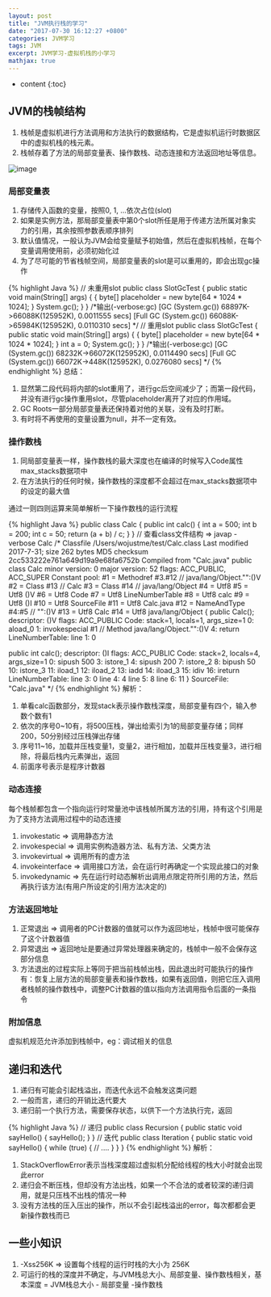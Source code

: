 ```yaml
---
layout: post
title: "JVM执行栈的学习"
date: "2017-07-30 16:12:27 +0800"
categories: JVM学习
tags: JVM
excerpt: JVM学习-虚拟机栈的小学习
mathjax: true
---
```


* content
{:toc}

## JVM的栈帧结构

1. 栈帧是虚拟机进行方法调用和方法执行的数据结构，它是虚拟机运行时数据区中的虚拟机栈的栈元素。
2. 栈帧存着了方法的局部变量表、操作数栈、动态连接和方法返回地址等信息。

![image](../../../../public/img/jvm/JVM虚拟机栈帧结构.png)

### 局部变量表

1. 存储传入函数的变量，按照0, 1, ...依次占位(slot)
2. 如果是实例方法，那局部变量表中第0个slot所任是用于传递方法所属对象实力的引用，其余按照参数表顺序排列
3. 默认值情况，一般认为JVM会给变量赋予初始值，然后在虚拟机栈帧，在每个变量调用使用前，必须初始化过
4. 为了尽可能的节省栈帧空间，局部变量表的slot是可以重用的，即会出现gc操作

{% highlight Java %}
// 未重用slot
public class SlotGcTest {
  public static void main(String[] args) {
    {
      byte[] placeholder = new byte[64 * 1024 * 1024];
    }
    System.gc();
  }
}
/*输出(-verbose:gc)
[GC (System.gc())  68897K->66088K(125952K), 0.0011555 secs]
[Full GC (System.gc())  66088K->65984K(125952K), 0.0110310 secs]
 */
// 重用slot
 public class SlotGcTest {
   public static void main(String[] args) {
     {
       byte[] placeholder = new byte[64 * 1024 * 1024];
     }
     int a = 0;
     System.gc();
   }
 }
 /*输出(-verbose:gc)
 [GC (System.gc())  68232K->66072K(125952K), 0.0114490 secs]
 [Full GC (System.gc())  66072K->448K(125952K), 0.0276080 secs]
  */
{% endhighlight %}
总结：
1. 显然第二段代码将内部的slot重用了，进行gc后空间减少了；而第一段代码，并没有进行gc操作重用slot，尽管placeholder离开了对应的作用域。
2. GC Roots一部分局部变量表还保持着对他的关联，没有及时打断。
3. 有时将不再使用的变量设置为null，并不一定有效。


### 操作数栈

1. 同局部变量表一样，操作数栈的最大深度也在编译的时候写入Code属性max_stacks数据项中
2. 在方法执行的任何时候，操作数栈的深度都不会超过在max_stacks数据项中的设定的最大值

通过一则四则运算来简单解析一下操作数栈的运行流程

{% highlight Java %}
public class Calc {
	public int calc() {
		int a = 500;
		int b = 200;
		int c = 50;
		return (a + b) / c;
	}
}
// 查看class文件结构 => javap -verbose Calc
/*
Classfile /Users/wojustme/test/Calc.class
  Last modified 2017-7-31; size 262 bytes
  MD5 checksum 2cc533222e761a649d19a9e68fa6752b
  Compiled from "Calc.java"
public class Calc
  minor version: 0
  major version: 52
  flags: ACC_PUBLIC, ACC_SUPER
Constant pool:
   #1 = Methodref          #3.#12         // java/lang/Object."<init>":()V
   #2 = Class              #13            // Calc
   #3 = Class              #14            // java/lang/Object
   #4 = Utf8               <init>
   #5 = Utf8               ()V
   #6 = Utf8               Code
   #7 = Utf8               LineNumberTable
   #8 = Utf8               calc
   #9 = Utf8               ()I
  #10 = Utf8               SourceFile
  #11 = Utf8               Calc.java
  #12 = NameAndType        #4:#5          // "<init>":()V
  #13 = Utf8               Calc
  #14 = Utf8               java/lang/Object
{
  public Calc();
    descriptor: ()V
    flags: ACC_PUBLIC
    Code:
      stack=1, locals=1, args_size=1
         0: aload_0
         1: invokespecial #1                  // Method java/lang/Object."<init>":()V
         4: return
      LineNumberTable:
        line 1: 0

  public int calc();
    descriptor: ()I
    flags: ACC_PUBLIC
    Code:
      stack=2, locals=4, args_size=1
         0: sipush        500
         3: istore_1
         4: sipush        200
         7: istore_2
         8: bipush        50
        10: istore_3
        11: iload_1
        12: iload_2
        13: iadd
        14: iload_3
        15: idiv
        16: ireturn
      LineNumberTable:
        line 3: 0
        line 4: 4
        line 5: 8
        line 6: 11
}
SourceFile: "Calc.java"
 */
{% endhighlight %}
解析：
1. 单看calc函数部分，发现stack表示操作数栈深度，局部变量有四个，输入参数个数有1
2. 依次的序号0~10有，将500压栈，弹出给索引为1的局部变量存储；同样200，50分别经过压栈弹出存储
3. 序号11~16，加载并压栈变量1，变量2，进行相加，加载并压栈变量3，进行相除，将最后栈内元素弹出，返回
4. 前面序号表示是程序计数器


### 动态连接

每个栈帧都包含一个指向运行时常量池中该栈帧所属方法的引用，持有这个引用是为了支持方法调用过程中的动态连接
1. invokestatic => 调用静态方法
2. invokespecial => 调用实例构造器<init>方法、私有方法、父类方法
3. invokevirtual => 调用所有的虚方法
4. invokeinterface => 调用接口方法，会在运行时再确定一个实现此接口的对象
5. invokedynamic => 先在运行时动态解析出调用点限定符所引用的方法，然后再执行该方法(有用户所设定的引用方法决定的)


### 方法返回地址

1. 正常退出 => 调用者的PC计数器的值就可以作为返回地址，栈帧中很可能保存了这个计数器值
2. 异常退出 => 返回地址是要通过异常处理器来确定的，栈帧中一般不会保存这部分信息
3. 方法退出的过程实际上等同于把当前栈帧出栈，因此退出时可能执行的操作有：恢复上层方法的局部变量表和操作数栈，如果有返回值，则把它压入调用者栈帧的操作数栈中，调整PC计数器的值以指向方法调用指令后面的一条指令


### 附加信息

虚拟机规范允许添加到栈帧中，eg：调试相关的信息


## 递归和迭代

1. 递归有可能会引起栈溢出，而迭代永远不会触发这类问题
2. 一般而言，递归的开销比迭代要大
3. 递归前一个执行方法，需要保存状态，以供下一个方法执行完，返回

{% highlight Java %}
// 递归
public class Recursion {
  public static void sayHello() {
    sayHello();
  }
}
// 迭代
public class Iteration {
  public static void sayHello() {
    while (true) {
      // ....
    }
  }
}
{% endhighlight %}
解析：
1. StackOverflowError表示当栈深度超过虚拟机分配给线程的栈大小时就会出现此error
2. 递归会不断压栈，但却没有方法出栈，如果一个不合法的或者较深的递归调用，就是只压栈不出栈的情况一种
3. 没有方法栈的压入压出的操作，所以不会引起栈溢出的error，每次都都会更新操作数栈而已


## 一些小知识

1. -Xss256K => 设置每个线程的运行时栈的大小为 256K
2. 可运行的栈的深度并不确定，与JVM栈总大小、局部变量、操作数栈相关，基本深度 = JVM栈总大小 - 局部变量 -操作数栈
